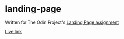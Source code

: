 # landing-page
Written for The Odin Project's [Landing Page assignment](https://www.theodinproject.com/lessons/foundations-landing-page)

[Live link](https://nhsegal.github.io/landing-page/)

